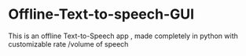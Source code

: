 # Offline-Text-to-speech-GUI
This is an offline Text-to-Speech app , made completely in python with customizable rate /volume of speech
